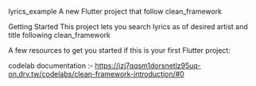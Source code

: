 lyrics_example
A new Flutter project that follow clean_framework

Getting Started
This project lets you search lyrics as of desired artist and title following clean_framework

A few resources to get you started if this is your first Flutter project:

codelab documentation :- https://izj7qqsm1dorsnetlz95uq-on.drv.tw/codelabs/clean-framework-introduction/#0
